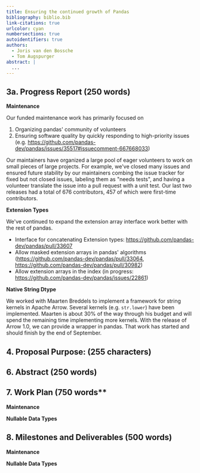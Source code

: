 ```yaml
---
title: Ensuring the continued growth of Pandas
bibliography: biblio.bib
link-citations: true
urlcolor: cyan
numbersections: true
autoidentifiers: true
authors:
  - Joris van den Bossche
  - Tom Augspurger
abstract: |
  ...
---
```


## 3a. Progress Report (250 words)

**Maintenance**

Our funded maintenance work has primarily focused on

1. Organizing pandas' community of volunteers
2. Ensuring software quality by quickly responding to high-priority issues (e.g. https://github.com/pandas-dev/pandas/issues/35517#issuecomment-667668033)

Our maintainers have organized a large pool of eager volunteers to work on small
pieces of large projects. For example, we've closed many issues and ensured
future stability by our maintainers combing the issue tracker for fixed but not
closed issues, labeling them as "needs tests", and having a volunteer translate
the issue into a pull request with a unit test. Our last two releases had a total
of 676 contributors, 457 of which were first-time contributors.

**Extension Types**

We've continued to expand the extension array interface work better with the rest of pandas.

* Interface for concatenating Extension types: https://github.com/pandas-dev/pandas/pull/33607
* Allow masked extension arrays in pandas' algorithms (https://github.com/pandas-dev/pandas/pull/33064, https://github.com/pandas-dev/pandas/pull/30982)
* Allow extension arrays in the index (in progress: https://github.com/pandas-dev/pandas/issues/22861)

**Native String Dtype**

We worked with Maarten Breddels to implement a framework for string kernels in Apache Arrow.
Several kernels (e.g. ``str.lower``) have been implemented. Maarten is about 30% of the way
through his budget and will spend the remaining time implementing more kernels. With the release
of Arrow 1.0, we can provide a wrapper in pandas. That work has started and should finish by
the end of September.


## 4. Proposal Purpose: (255 characters)

## 6. Abstract (250 words)

## 7. Work Plan (750 words**

**Maintenance**

**Nullable Data Types**

## 8. Milestones and Deliverables (500 words)

**Maintenance**

**Nullable Data Types**
